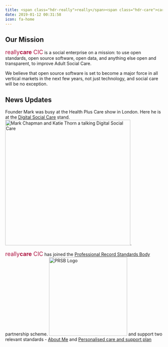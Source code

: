 ```yaml
---
title: <span class="hdr-really">really</span><span class="hdr-care">care</span><span class="hdr-really"> CIC</span>
date: 2019-01-12 00:31:58
icon: fa-home
---
```

## Our Mission
<span style="font-size: large; color:#ad1340">really<span style="font-weight:bold">care</span> CIC</span> is a social enterprise on a mission: to use open standards, open source software, open data, and anything else open and transparent, to improve Adult Social Care. 

​We believe that open source software is set to become a major force in all vertical ​markets in the next few years, not just technology, and social care will be no exception.

## News Updates
Founder Mark was busy at the Health Plus Care show in London.  Here he is at the [Digital Social Care](https://twitter.com/DigiSocialCare) stand.
<img alt="Mark Chapman and Katie Thorn a talking Digital Social Care" src="/img/MarkAndKatieThorn.jpeg" width="400" />.

<span style="font-size: large; color:#ad1340">really<span style="font-weight:bold">care</span> CIC</span> has joined the [Professional Record Standards Body](https://theprsb.org) partnership scheme. 
<img alt="PRSB Logo" src="/img/PRSB-Partner-Logo.png" width="250" /> and support two relevant standards - [About Me](https://theprsb.org/standards/aboutme/) and [Personalised care and support plan](https://theprsb.org/standards/personalisedcareandsupportplan/)
